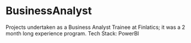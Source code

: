 # BusinessAnalyst
Projects undertaken as a Business Analyst Trainee at Finlatics; it was a 2 month long experience program. Tech Stack: PowerBI
